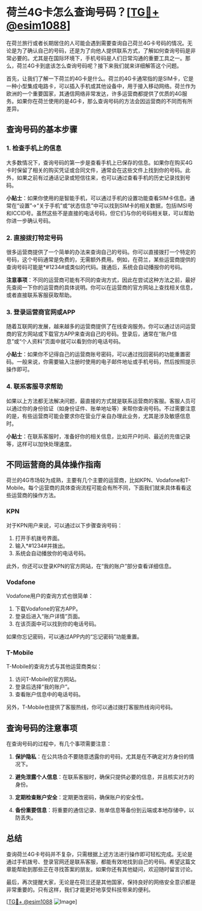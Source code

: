 # 荷兰4G卡怎么查询号码？[[TG💪+ @esim1088](https://t.me/s/esim1088)]

在荷兰旅行或者长期居住的人可能会遇到需要查询自己荷兰4G卡号码的情况。无论是为了确认自己的号码，还是为了向他人提供联系方式，了解如何查询号码是非常必要的。尤其是在国际环境下，手机号码是人们日常沟通的重要工具之一。那么，荷兰4G卡到底该怎么查询号码呢？接下来我们就来详细解答这个问题。

首先，让我们了解一下荷兰的4G卡是什么。荷兰的4G卡通常指的是SIM卡，它是一种小型集成电路卡，可以插入手机或其他设备中，用于接入移动网络。荷兰作为欧洲的一个重要国家，其通信网络非常发达，许多运营商都提供了优质的4G服务。如果你在荷兰使用的是4G卡，那么查询号码的方法会因运营商的不同而有所差异。

## 查询号码的基本步骤

### 1. 检查手机上的信息

大多数情况下，查询号码的第一步是查看手机上已保存的信息。如果你在购买4G卡时保留了相关的购买凭证或合同文件，通常会在这些文件上找到你的号码。此外，如果之前有过通话记录或短信往来，也可以通过查看手机的历史记录找到号码。

**小贴士**：如果你使用的是智能手机，可以通过手机的设置功能查看SIM卡信息。通常在“设置”→“关于手机”或“状态信息”中可以找到SIM卡的相关数据，包括IMSI号和ICCID号。虽然这些不是直接的电话号码，但它们与你的号码相关联，可以帮助你进一步确认号码。

### 2. 直接拨打特定号码

很多运营商提供了一个简单的办法来查询自己的号码。你可以直接拨打一个特定的号码，这个号码通常是免费的，无需额外费用。例如，在荷兰，某些运营商提供的查询号码可能是*#1234#或类似的代码。拨通后，系统会自动播报你的号码。

**注意事项**：不同的运营商可能有不同的查询方式，因此在尝试这种方法之前，最好先查阅一下你的运营商的具体说明。你可以在运营商的官方网站上查找相关信息，或者直接联系客服获取帮助。

### 3. 登录运营商官网或APP

随着互联网的发展，越来越多的运营商提供了在线查询服务。你可以通过访问运营商的官方网站或下载官方APP来查询自己的号码。登录后，通常在“账户信息”或“个人资料”页面中就可以看到你的电话号码。

**小贴士**：如果你不记得自己的运营商账号密码，可以通过找回密码的功能重置密码。一般来说，你需要输入注册时使用的电子邮件地址或手机号码，然后按照提示操作即可。

### 4. 联系客服寻求帮助

如果以上方法都无法解决问题，最直接的方式就是联系运营商的客服。客服人员可以通过你的身份验证（如身份证件、账单地址等）来帮你查询号码。不过需要注意的是，有些运营商可能会要求你在营业厅亲自办理此业务，尤其是涉及敏感信息时。

**小贴士**：在联系客服时，准备好你的相关信息，比如开户时间、最近的充值记录等，这样可以加快处理速度。

## 不同运营商的具体操作指南

荷兰的4G市场较为成熟，主要有几个主要的运营商，比如KPN、Vodafone和T-Mobile。每个运营商的具体查询流程可能会有所不同，下面我们就来具体看看这些运营商的操作方法。

### KPN

对于KPN用户来说，可以通过以下步骤查询号码：

1. 打开手机拨号界面。
2. 输入*#1234#并拨出。
3. 系统会自动播放你的电话号码。

此外，你还可以登录KPN的官方网站，在“我的账户”部分查看详细信息。

### Vodafone

Vodafone用户的查询方式也很简单：

1. 下载Vodafone的官方APP。
2. 登录后进入“账户详情”页面。
3. 在该页面中可以找到你的电话号码。

如果你忘记密码，可以通过APP内的“忘记密码”功能重置。

### T-Mobile

T-Mobile的查询方式与其他运营商类似：

1. 访问T-Mobile的官方网站。
2. 登录后选择“我的账户”。
3. 查看账户信息中的电话号码。

另外，T-Mobile也提供了客服热线，你可以通过拨打客服热线询问号码。

## 查询号码的注意事项

在查询号码的过程中，有几个事项需要注意：

1. **保护隐私**：在公共场合不要随意透露你的号码，尤其是在不确定对方身份的情况下。
   
2. **避免泄露个人信息**：在联系客服时，确保只提供必要的信息，并且核实对方的身份。

3. **定期检查账户安全**：定期更改密码，确保账户的安全性。

4. **备份重要信息**：将重要的通信记录、账单信息等备份到云端或本地存储中，以防丢失。

## 总结

查询荷兰4G卡号码并不复杂，只需根据上述方法进行操作即可轻松完成。无论是通过手机拨号、登录官网还是联系客服，都能有效地找到自己的号码。希望这篇文章能帮助到那些正在寻找答案的朋友。如果你还有其他疑问，欢迎随时留言讨论。

最后，再次提醒大家，无论是在荷兰还是其他国家，保持良好的网络安全意识都是非常重要的。只有这样，我们才能更好地享受科技带来的便利。

[[TG💪+ @esim1088](https://t.me/s/esim1088) ![Image](https://i.postimg.cc/4NQfJmqS/Snipaste-2025-05-13-00-14-12.png)]